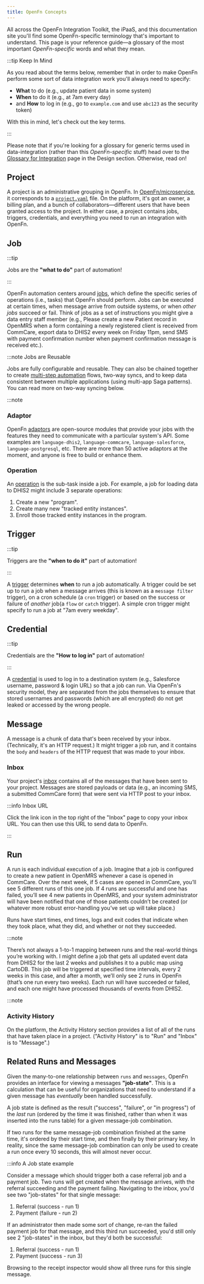 ```yaml
---
title: OpenFn Concepts
---
```


All across the OpenFn Integration Toolkit, the iPaaS, and this documentation
site you'll find some OpenFn-specific terminology that's important to
understand. This page is your reference guide—a glossary of the most important
_OpenFn-specific_ words and what they mean.

:::tip Keep In Mind

As you read about the terms below, remember that in order to make OpenFn perform
some sort of data integration work you'll always need to specify:

- **What** to do (e.g., update patient data in some system)
- **When** to do it (e.g., at 7am every day)
- and **How** to log in (e.g., go to `example.com` and use `abc123` as the
  security token)

With this in mind, let's check out the key terms.

:::

Please note that if you're looking for a glossary for generic terms used in
data-integration (rather than this _OpenFn-specific_ stuff) head over to the
[Glossary for Integration](/documentation/get-started/glossary) page in the
Design section. Otherwise, read on!

## Project

A project is an administrative grouping in OpenFn. In
[OpenFn/microservice](/documentation/deploy/portability/), it corresponds to a
[`project.yaml`](/documentation/deploy/portability#proposal-v2-latest) file. On the
platform, it's got an owner, a billing plan, and a bunch of
collaborators—different users that have been granted access to the project. In
either case, a project contains jobs, triggers, credentials, and everything you
need to run an integration with OpenFn.

## Job

:::tip

Jobs are the **"what to do"** part of automation!

:::

OpenFn automation centers around [jobs](/documentation/build/workflows), which define
the specific series of operations (i.e., tasks) that OpenFn should perform. Jobs
can be executed at certain times, when message arrive from outside systems, or
when _other jobs_ succeed or fail. Think of jobs as a set of instructions you
might give a data entry staff member (e.g., Please create a new Patient record
in OpenMRS when a form containing a newly registered client is received from
CommCare, export data to DHIS2 every week on Friday 11pm, send SMS with payment
confirmation number when payment confirmation message is received etc.).

:::note Jobs are Reusable

Jobs are fully configurable and reusable. They can also be chained together to
create [multi-step automation](/documentation/build/steps/multiple-operationss) flows,
two-way syncs, and to keep data consistent between multiple applications (using
multi-app Saga patterns). You can read more on two-way syncing below.

:::note

### Adaptor

OpenFn [adaptors](/adaptors) are open-source modules that
provide your jobs with the features they need to communicate with a particular
system's API. Some examples are `language-dhis2`, `language-commcare`,
`language-salesforce`, `language-postgresql`, etc. There are more than 50 active
adaptors at the moment, and anyone is free to build or enhance them.

### Operation

An [operation](/documentation/build/steps/operations) is the sub-task inside a job. For
example, a job for loading data to DHIS2 might include 3 separate operations:

1. Create a new "program".
2. Create many new "tracked entity instances".
3. Enroll those tracked entity instances in the program.

## Trigger

:::tip

Triggers are the **"when to do it"** part of automation!

:::

A [trigger](/documentation/build/triggers) determines **when** to run a job
automatically. A trigger could be set up to run a job when a message arrives
(this is known as a `message filter` trigger), on a cron schedule (a `cron`
trigger) or based on the success or failure of _another_ job(a `flow` or `catch`
trigger). A simple cron trigger might specify to run a job at "7am every
weekday".

## Credential

:::tip

Credentials are the **"How to log in"** part of automation!

:::

A [credential](/documentation/build/credentials) is used to log in to a
destination system (e.g., Salesforce username, password & login URL) so that a
job can run. Via OpenFn's security model, they are separated from the jobs
themselves to ensure that stored usernames and passwords (which are all
encrypted) do not get leaked or accessed by the wrong people.

## Message

A message is a chunk of data that's been received by your inbox. (Technically,
it's an HTTP request.) It might trigger a job run, and it contains the `body`
and `headers` of the HTTP request that was made to your inbox.

### Inbox

Your project's [inbox](/documentation/build/inbox) contains all of the messages
that have been sent to your project. Messages are stored payloads or data (e.g.,
an incoming SMS, a submitted CommCare form) that were sent via HTTP post to your
inbox.

:::info Inbox URL

Click the link icon in the top right of the "Inbox" page to copy your inbox URL.
You can then use this URL to send data to OpenFn.

:::

## Run

A run is each individual execution of a job. Imagine that a job is configured to
create a new patient in OpenMRS whenever a case is opened in CommCare. Over the
next week, if 5 cases are opened in CommCare, you’ll see 5 different runs of
this one job. If 4 runs are successful and one has failed, you’ll see 4 new
patients in OpenMRS, and your system administrator will have been notified that
one of those patients couldn’t be created (or whatever more robust
error-handling you’ve set up will take place.)

Runs have start times, end times, logs and exit codes that indicate when they
took place, what they did, and whether or not they succeeded.

:::note

There’s not always a 1-to-1 mapping between runs and the real-world things
you’re working with. I might define a job that gets all updated event data from
DHIS2 for the last 2 weeks and publishes it to a public map using CartoDB. This
job will be triggered at specified time intervals, every 2 weeks in this case,
and after a month, we’ll only see 2 runs in OpenFn (that’s one run every two
weeks). Each run will have succeeded or failed, and each one might have
processed thousands of events from DHIS2.

:::note

### Activity History

On the platform, the Activity History section provides a list of all of the runs
that have taken place in a project. ("Activity History" is to "Run" and "Inbox"
is to "Message".)

## Related Runs and Messages

Given the many-to-one relationship between `runs` and `messages`, OpenFn
provides an interface for viewing a messages **"job-state"**. This is a
calculation that can be useful for organizations that need to understand if a
given message has _eventually_ been handled successfully.

A job state is defined as the result ("success", "failure", or "in progress") of
the _last_ run (ordered by the time it was finished, rather than when it was
inserted into the runs table) for a given message-job combination.

If two runs for the same message-job combination finished at the same time, it's
ordered by their start time, and then finally by their primary key. In reality,
since the same message-job combination can only be used to create a run once
every 10 seconds, this will almost never occur.

:::info A Job state example

Consider a message which should trigger both a case referral job and a payment
job. Two runs will get created when the message arrives, with the referral
succeeding and the payment failing. Navigating to the inbox, you'd see two
"job-states" for that single message:

1. Referral (success - run 1)
2. Payment (failure - run 2)

If an administrator then made some sort of change, re-ran the failed payment job
for that message, and this third run succeeded, you'd still only see 2
"job-states" in the inbox, but they'd both be successful:

1. Referral (success - run 1)
2. Payment (success - run 3)

Browsing to the receipt inspector would show all three runs for this single
message.
